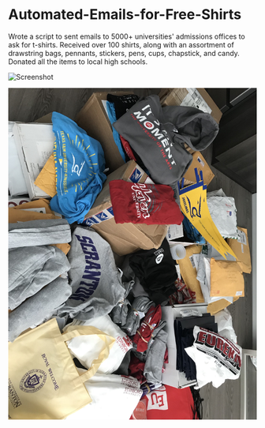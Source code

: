 # Automated-Emails-for-Free-Shirts
Wrote a script to sent emails to 5000+ universities' admissions offices to ask for t-shirts. Received over 100 shirts, along with an assortment of drawstring bags, pennants, stickers, pens, cups, chapstick, and candy. Donated all the items to local high schools.

![Screenshot](Admissions_email_list.png)

![Screenshot](Shirts_image.jpg)
